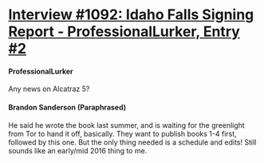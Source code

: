 # [Interview #1092: Idaho Falls Signing Report - ProfessionalLurker, Entry #2](https://www.theoryland.com/intvmain.php?i=1092#2)

#### ProfessionalLurker

Any news on Alcatraz 5?

#### Brandon Sanderson (Paraphrased)

He said he wrote the book last summer, and is waiting for the greenlight from Tor to hand it off, basically. They want to publish books 1-4 first, followed by this one. But the only thing needed is a schedule and edits! Still sounds like an early/mid 2016 thing to me.

